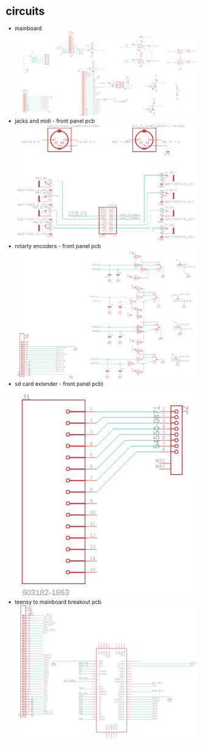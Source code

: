# circuits
* mainboard 
![TriggersCV_Circuitry](TriggersCV_Circuitry.png)
* jacks and midi - front panel pcb
![TriggersAndCVs_connectors](TriggersAndCVs_connectors.png)	
* rotarty encoders - front panel pcb 
![rotary_breakout](rotary_breakout.png)
* sd card extender - front panel pcb)
![sd-card-panel](sd-card-panel.png)
* teensy to mainboard breakout pcb
![teensy36-test-harness-7](teensy36-test-harness-7.png)	
